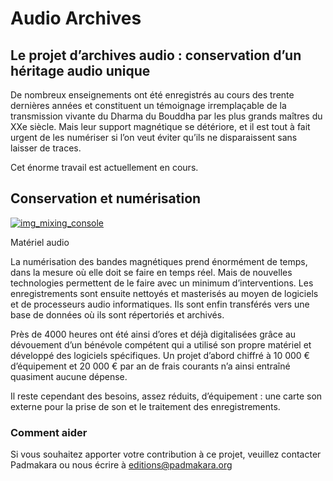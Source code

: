 ﻿#  Audio Archives 

##  Le projet d’archives audio : conservation d’un héritage audio unique 

De nombreux enseignements ont été enregistrés au cours des trente dernières années et constituent un témoignage irremplaçable de la transmission vivante du Dharma du Bouddha par les plus grands maîtres du XXe siècle. Mais leur support magnétique se détériore, et il est tout à fait urgent de les numériser si l’on veut éviter qu’ils ne disparaissent sans laisser de traces. 

Cet énorme travail est actuellement en cours. 

##  Conservation et numérisation 

[ ![img_mixing_console](/images/img_mixing_console-150x150.jpg) ](/images/img_mixing_console.jpg)

Matériel audio 

La numérisation des bandes magnétiques prend énormément de temps, dans la mesure où elle doit se faire en temps réel. Mais de nouvelles technologies permettent de le faire avec un minimum d’interventions. Les enregistrements sont ensuite nettoyés et masterisés au moyen de logiciels et de processeurs audio informatiques. Ils sont enfin transférés vers une base de données où ils sont répertoriés et archivés. 

Près de 4000 heures ont été ainsi d’ores et déjà digitalisées grâce au dévouement d’un bénévole compétent qui a utilisé son propre matériel et développé des logiciels spécifiques. Un projet d’abord chiffré à 10 000 € d’équipement et 20 000 € par an de frais courants n’a ainsi entraîné quasiment aucune dépense. 

Il reste cependant des besoins, assez réduits, d’équipement : une carte son externe pour la prise de son et le traitement des enregistrements. 

###  Comment aider 

Si vous souhaitez apporter votre contribution à ce projet, veuillez contacter Padmakara ou nous écrire à [ editions@padmakara.org ](mailto:editions@padmakara.org)
